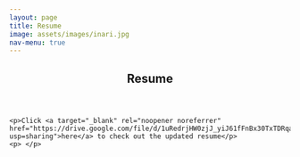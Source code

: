 ```yaml
---
layout: page
title: Resume
image: assets/images/inari.jpg
nav-menu: true
---
```


<!-- Main -->
<div id="main" class="alt">
	<!-- One -->
	<section id="one">
		<div class="inner">
			<header class="major">
				<h1>Resume</h1>
			</header>

	<p>Click <a target="_blank" rel="noopener noreferrer" href="https://drive.google.com/file/d/1uRedrjHW0zjJ_yiJ61fFnBx30TxTDRqa/view?usp=sharing">here</a> to check out the updated resume</p>
	<p> </p>
</div>

